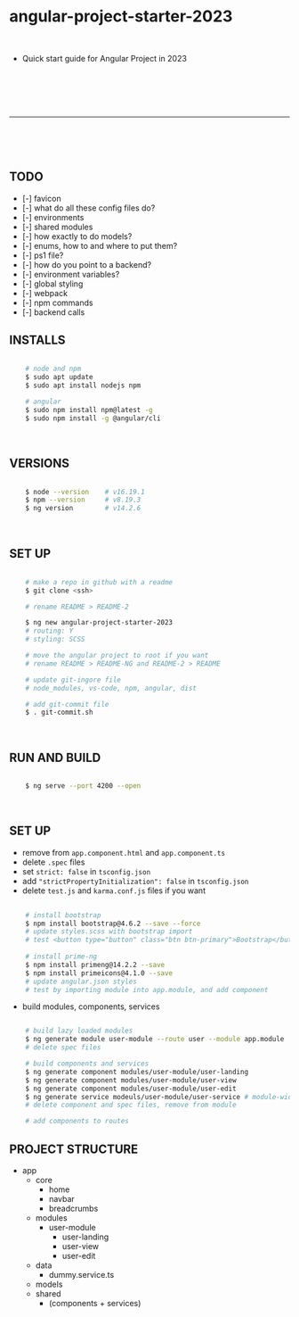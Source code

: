# angular-project-starter-2023


<br>

- Quick start guide for Angular Project in 2023

<br>


<br>
<br>
<br>

***

<br>
<br>
<br>


## TODO

- [-] favicon
- [-] what do all these config files do?
- [-] environments
- [-] shared modules
- [-] how exactly to do models?
- [-] enums, how to and where to put them?
- [-] ps1 file?
- [-] how do you point to a backend?
- [-] environment variables?
- [-] global styling
- [-] webpack
- [-] npm commands
- [-] backend calls

## INSTALLS

```sh
    
    # node and npm
    $ sudo apt update
    $ sudo apt install nodejs npm

    # angular
    $ sudo npm install npm@latest -g
    $ sudo npm install -g @angular/cli

```

<br>




## VERSIONS

```sh

    $ node --version    # v16.19.1
    $ npm --version     # v8.19.3
    $ ng version        # v14.2.6

```

<br>



## SET UP

``` sh
    
    # make a repo in github with a readme
    $ git clone <ssh>

    # rename README > README-2

    $ ng new angular-project-starter-2023
    # routing: Y
    # styling: SCSS

    # move the angular project to root if you want
    # rename README > README-NG and README-2 > README

    # update git-ingore file
    # node_modules, vs-code, npm, angular, dist

    # add git-commit file
    $ . git-commit.sh

```

<br>




## RUN AND BUILD

```sh

    $ ng serve --port 4200 --open

```

<br>




## SET UP

- remove from `app.component.html` and `app.component.ts`
- delete `.spec` files
- set `strict: false` in `tsconfig.json`
- add `"strictPropertyInitialization": false` in `tsconfig.json`
- delete `test.js` and `karma.conf.js` files if you want

```sh
    
    # install bootstrap
    $ npm install bootstrap@4.6.2 --save --force
    # update styles.scss with bootstrap import
    # test <button type="button" class="btn btn-primary">Bootstrap</button>
    
    # install prime-ng
    $ npm install primeng@14.2.2 --save
    $ npm install primeicons@4.1.0 --save
    # update angular.json styles  
    # test by importing module into app.module, and add component

```

- build modules, components, services

```sh

    # build lazy loaded modules
    $ ng generate module user-module --route user --module app.module
    # delete spec files

    # build components and services
    $ ng generate component modules/user-module/user-landing
    $ ng generate component modules/user-module/user-view
    $ ng generate component modules/user-module/user-edit
    $ ng generate service modeuls/user-module/user-service # module-wide service
    # delete component and spec files, remove from module

    # add components to routes

```


## PROJECT STRUCTURE

- app
    - core
        - home
        - navbar
        - breadcrumbs
    - modules
        - user-module
            - user-landing
            - user-view
            - user-edit
    - data
        - dummy.service.ts
    - models
    - shared
        - (components + services)